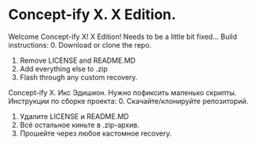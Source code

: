# Concept-ify X. X Edition.
Welcome Concept-ify X! X Edition! Needs to be a little bit fixed...
Build instructions:
0. Download or clone the repo.
1. Remove LICENSE and README.MD
2. Add everything else to .zip
3. Flash through any custom recovery.

Concept-ify X. Икс Эдишион.
Нужно пофиксить маленько скрипты.
Инструкции по сборке проекта:
0. Скачайте/клонируйте репозиторий.
1. Удалите LICENSE и README.MD
2. Всё остальное киньте в .zip-архив.
3. Прошейте через любое кастомное recovery.

